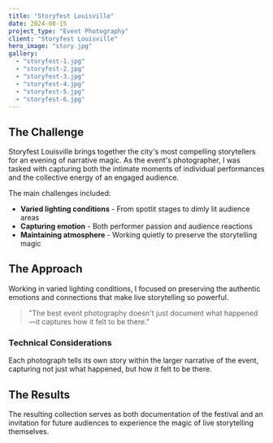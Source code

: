 ```yaml
---
title: "Storyfest Louisville"
date: 2024-08-15
project_type: "Event Photography"
client: "Storyfest Louisville"
hero_image: "story.jpg"
gallery:
  - "storyfest-1.jpg"
  - "storyfest-2.jpg"
  - "storyfest-3.jpg"
  - "storyfest-4.jpg"
  - "storyfest-5.jpg"
  - "storyfest-6.jpg"
---
```


## The Challenge

Storyfest Louisville brings together the city's most compelling storytellers for an evening of narrative magic. As the event's photographer, I was tasked with capturing both the intimate moments of individual performances and the collective energy of an engaged audience.

The main challenges included:

- **Varied lighting conditions** - From spotlit stages to dimly lit audience areas
- **Capturing emotion** - Both performer passion and audience reactions  
- **Maintaining atmosphere** - Working quietly to preserve the storytelling magic

## The Approach

Working in varied lighting conditions, I focused on preserving the authentic emotions and connections that make live storytelling so powerful.

> "The best event photography doesn't just document what happened—it captures how it felt to be there."

### Technical Considerations

Each photograph tells its own story within the larger narrative of the event, capturing not just what happened, but how it felt to be there.

## The Results

The resulting collection serves as both documentation of the festival and an invitation for future audiences to experience the magic of live storytelling themselves.